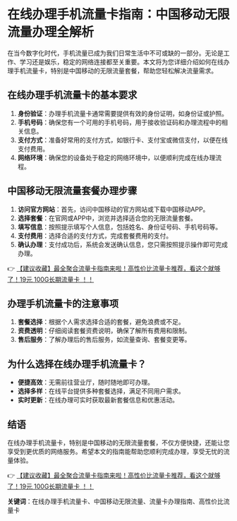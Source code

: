 # 在线办理手机流量卡指南：中国移动无限流量办理全解析

在当今数字化时代，手机流量已成为我们日常生活中不可或缺的一部分。无论是工作、学习还是娱乐，稳定的网络连接都至关重要。本文将为您详细介绍如何在线办理手机流量卡，特别是中国移动的无限流量套餐，帮助您轻松解决流量需求。

## 在线办理手机流量卡的基本要求

1. **身份验证**：办理手机流量卡通常需要提供有效的身份证明，如身份证或护照。
2. **手机号码**：确保您有一个可用的手机号码，用于接收验证码和办理流程中的相关信息。
3. **支付方式**：准备好常用的支付方式，如银行卡、支付宝或微信支付，以便在线支付费用。
4. **网络环境**：确保您的设备处于稳定的网络环境中，以便顺利完成在线办理流程。

## 中国移动无限流量套餐办理步骤

1. **访问官方网站**：首先，访问中国移动的官方网站或下载中国移动APP。
2. **选择套餐**：在官网或APP中，浏览并选择适合您的无限流量套餐。
3. **填写信息**：按照提示填写个人信息，包括姓名、身份证号码、手机号码等。
4. **支付费用**：选择合适的支付方式，完成套餐费用的支付。
5. **确认办理**：支付成功后，系统会发送确认信息，您只需按照提示操作即可完成办理。

👉 [【建议收藏】最全聚合流量卡指南来啦！高性价比流量卡推荐，看这个就够了！19元 100G长期流量卡 ！！](https://bit.ly/Liuliangka)

## 办理手机流量卡的注意事项

1. **套餐选择**：根据个人需求选择合适的套餐，避免浪费或不足。
2. **资费透明**：仔细阅读套餐资费说明，确保了解所有费用和限制。
3. **售后服务**：了解办理后的售后服务，如流量查询、套餐变更等。

## 为什么选择在线办理手机流量卡？

- **便捷高效**：无需前往营业厅，随时随地即可办理。
- **选择多样**：在线平台提供多种套餐选择，满足不同用户需求。
- **实时更新**：在线办理可实时获取最新套餐信息和优惠活动。

## 结语

在线办理手机流量卡，特别是中国移动的无限流量套餐，不仅方便快捷，还能让您享受到更优质的网络服务。希望本文的指南能帮助您顺利完成办理，享受无忧的流量体验。

👉 [【建议收藏】最全聚合流量卡指南来啦！高性价比流量卡推荐，看这个就够了！19元 100G长期流量卡 ！！](https://bit.ly/Liuliangka)

**关键词**：在线办理手机流量卡、中国移动无限流量、流量卡办理指南、高性价比流量卡